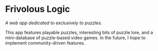 # Frivolous Logic
*A web app dedicated to exclusively to puzzles.*

This app features playable puzzles, interesting bits of puzzle lore, and a mini-database of puzzle-based video games. In the future, I hope to implement community-driven features.
